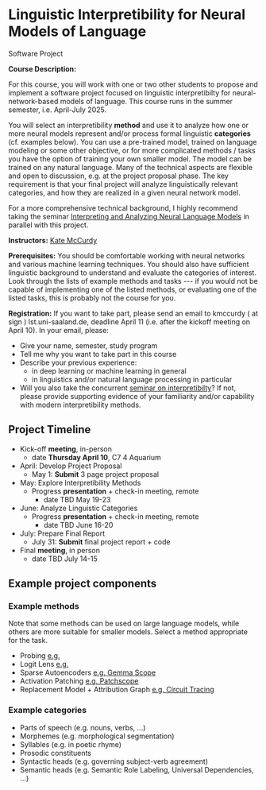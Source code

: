 # Linguistic Interpretibility for Neural Models of Language

Software Project

<!-----DESCRIPTION----->
**Course Description:**

For this course, you will work with one or two other students to propose and implement a software project focused on linguistic interpretibilty for neural-network-based models of language. This course runs in the summer semester, i.e. April-July 2025.

You will select an interpretibility **method** and use it to analyze how one or more neural models represent and/or process formal linguistic **categories** (cf. examples below). You can use a pre-trained model, trained on language modeling or some other objective, or for more complicated methods / tasks you have the option of training your own smaller model. The model can be trained on any natural language. Many of the technical aspects are flexible and open to discussion, e.g. at the project proposal phase. The key requirement is that your final project will analyze linguistically relevant categories, and how they are realized in a given neural network model.

For a more comprehensive technical background, I highly recommend taking the seminar [Interpreting and Analyzing Neural Language Models](https://lacoco-lab.github.io/courses/interpreting-2025/) in parallel with this project.

<!-----INSTRUCTORS----->
**Instructors:** [Kate McCurdy](https://lacoco-lab.github.io/home/authors/kmccurdy/)

<!----PREREQ------------>

**Prerequisites:**
You should be comfortable working with neural networks and various machine learning techniques. You should also have sufficient linguistic background to understand and evaluate the categories of interest. Look through the lists of example methods and tasks --- if you would not be capable of implementing one of the listed methods, or evaluating one of the listed tasks, this is probably not the course for you.

<!-----REGISTRATION----->

**Registration:**
 If you want to take part, please send an email to kmccurdy ( at sign ) lst.uni-saaland.de, deadline April 11 (i.e. after the kickoff meeting on April 10). In your email, please:

  - Give your name, semester, study program
  - Tell me why you want to take part in this course
  - Describe your previous experience:
    - in deep learning or machine learning in general
    - in linguistics and/or natural language processing in particular
  - Will you also take the concurrent [seminar on interpretibilty](https://lacoco-lab.github.io/courses/interpreting-2025/)? If not, please provide supporting evidence of your familiarity and/or capability with modern interpretibility methods.

## Project Timeline

- Kick-off **meeting**, in-person
  - date **Thursday April 10**, C7 4 Aquarium
- April: Develop Project Proposal
  - May 1: **Submit** 3 page project proposal
- May: Explore Interpretibility Methods
  - Progress **presentation** + check-in meeting, remote
    -  date TBD May 19-23
- June: Analyze Linguistic Categories
  - Progress **presentation** + check-in meeting, remote
    - date TBD June 16-20
- July: Prepare Final Report
  - July 31: **Submit** final project report + code
- Final **meeting**, in person
  - date TBD July 14-15
 
## Example project components

### Example methods

Note that some methods can be used on large language models, while others are more suitable for smaller models. Select a method appropriate for the task. 

- Probing [e.g.](https://arxiv.org/abs/1909.03368)
- Logit Lens [e.g.](https://www.lesswrong.com/posts/AcKRB8wDpdaN6v6ru/interpreting-gpt-the-logit-lens)
- Sparse Autoencoders [e.g. Gemma Scope](https://deepmind.google/discover/blog/gemma-scope-helping-the-safety-community-shed-light-on-the-inner-workings-of-language-models/)
- Activation Patching [e.g. Patchscope](https://arxiv.org/abs/2401.06102)
- Replacement Model + Attribution Graph [e.g. Circuit Tracing](https://transformer-circuits.pub/2025/attribution-graphs/methods.html)

### Example categories

- Parts of speech (e.g. nouns, verbs, ...)
- Morphemes (e.g. morphological segmentation)
- Syllables (e.g. in poetic rhyme)
- Prosodic constituents
- Syntactic heads (e.g. governing subject-verb agreement)
- Semantic heads (e.g. Semantic Role Labeling, Universal Dependencies, ...)


